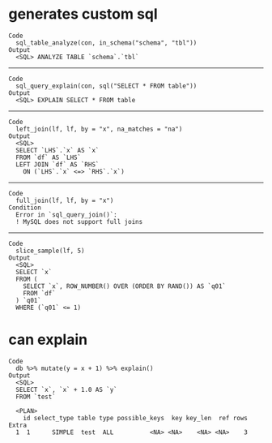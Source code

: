 # generates custom sql

    Code
      sql_table_analyze(con, in_schema("schema", "tbl"))
    Output
      <SQL> ANALYZE TABLE `schema`.`tbl`

---

    Code
      sql_query_explain(con, sql("SELECT * FROM table"))
    Output
      <SQL> EXPLAIN SELECT * FROM table

---

    Code
      left_join(lf, lf, by = "x", na_matches = "na")
    Output
      <SQL>
      SELECT `LHS`.`x` AS `x`
      FROM `df` AS `LHS`
      LEFT JOIN `df` AS `RHS`
        ON (`LHS`.`x` <=> `RHS`.`x`)

---

    Code
      full_join(lf, lf, by = "x")
    Condition
      Error in `sql_query_join()`:
      ! MySQL does not support full joins

---

    Code
      slice_sample(lf, 5)
    Output
      <SQL>
      SELECT `x`
      FROM (
        SELECT `x`, ROW_NUMBER() OVER (ORDER BY RAND()) AS `q01`
        FROM `df`
      ) `q01`
      WHERE (`q01` <= 1)

# can explain

    Code
      db %>% mutate(y = x + 1) %>% explain()
    Output
      <SQL>
      SELECT `x`, `x` + 1.0 AS `y`
      FROM `test`
      
      <PLAN>
        id select_type table type possible_keys  key key_len  ref rows Extra
      1  1      SIMPLE  test  ALL          <NA> <NA>    <NA> <NA>    3      

